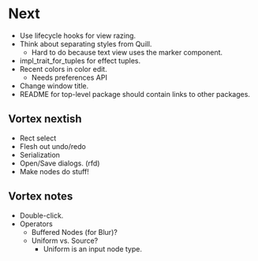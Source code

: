 # Next

- Use lifecycle hooks for view razing.
- Think about separating styles from Quill.
  - Hard to do because text view uses the marker component.
- impl_trait_for_tuples for effect tuples.
- Recent colors in color edit.
  - Needs preferences API
- Change window title.
- README for top-level package should contain links to other packages.

## Vortex nextish

- Rect select
- Flesh out undo/redo
- Serialization
- Open/Save dialogs. (rfd)
- Make nodes do stuff!

## Vortex notes

- Double-click.
- Operators
  - Buffered Nodes (for Blur)?
  - Uniform vs. Source?
    - Uniform is an input node type.
